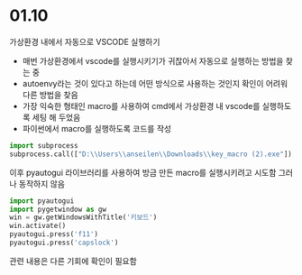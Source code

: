 # 01.10
가상환경 내에서 자동으로 VSCODE 실행하기

- 매번 가상환경에서 vscode를 실행시키기가 귀찮아서 자동으로 실행하는 방법을 찾는 중
- autoenvy라는 것이 있다고 하는데 어떤 방식으로 사용하는 것인지 확인이 어려워 다른 방법을 찾음
- 가장 익숙한 형태인 macro를 사용하여 cmd에서 가상환경 내 vscode를 실행하도록 세팅 해 두었음
- 파이썬에서 macro를 실행하도록 코드를 작성



``` python
import subprocess
subprocess.call(["D:\\Users\\anseilen\\Downloads\\key_macro (2).exe"])
```


이후 pyautogui 라이브러리를 사용하여 방금 만든 macro를 실행시키려고 시도함
그러나 동작하지 않음



``` python
import pyautogui
import pygetwindow as gw 
win = gw.getWindowsWithTitle('키보드') 
win.activate()
pyautogui.press('f11')
pyautogui.press('capslock')
```



관련 내용은 다른 기회에 확인이 필요함
